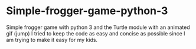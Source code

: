 # Simple-frogger-game-python-3
Simple frogger game with python 3 and the Turtle module with an animated gif (jump)
I tried to keep the code as easy and concise as possible since I am trying to make it easy for my kids. 

